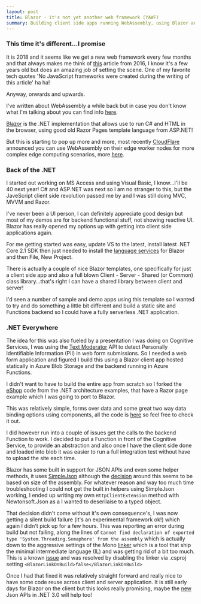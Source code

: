 ```yaml
---
layout: post
title: Blazor - it's not yet another web framework (YAWF)
summary: Building client side apps running WebAssembly, using Blazor and .NET
---
```


### This time it's different...I promise

It is 2018 and it seems like we get a new web framework every few months and that always makes me think of [this](https://hackernoon.com/how-it-feels-to-learn-javascript-in-2016-d3a717dd577f) article from 2016, I know it's a few years old but does an amazing job of setting the scene. One of my favorite tech quotes 'No JavaScript frameworks were created during the writing of this article' ha ha!

Anyway, onwards and upwards.

I've written about WebAssembly a while back but in case you don't know what I'm talking about you can find info [here](https://webassembly.org/).

[Blazor](https://blazor.net/) is the .NET implementation that allows use to run C# and HTML in the browser, using good old Razor Pages template language from ASP.NET!

But this is starting to pop up more and more, most recently [CloudFlare](https://www.cloudflare.com) announced you can use WebAssembly on their edge worker nodes for more complex edge computing scenarios, more [here](https://blog.cloudflare.com/webassembly-on-cloudflare-workers/).

### Back of the .NET

I started out working on MS Access and using Visual Basic, I know...I'll be 40 next year! C# and ASP.NET was next so I am no stranger to this, but the JaveScript client side revolution passed me by and I was still doing MVC, MVVM and Razor.

I've never been a UI person, I can definitely appreciate good design but most of my demos are for backend functional stuff, not showing reactive UI. Blazor has really opened my options up with getting into client side applications again.

For me getting started was easy, update VS to the latest, install latest .NET Core 2.1 SDK then just needed to install the [language services](https://marketplace.visualstudio.com/items?itemName=aspnet.blazor) for Blazor and then File, New Project.

There is actually a couple of nice Blazor templates, one specifically for just a client side app and also a full blown Client - Server - Shared (or Common) class library...that's right I can have a shared library between client and server!

I'd seen a number of sample and demo apps using this template so I wanted to try and do something a little bit different and build a static site and Functions backend so I could have a fully serverless .NET application.

### .NET Everywhere

The idea for this was also fueled by a presentation I was doing on Cognitive Services, I was using the [Text Moderator](https://docs.microsoft.com/en-us/azure/cognitive-services/content-moderator/text-moderation-api) API to detect Personally Identifiable Information (PII) in web form submissions. So I needed a web form application and figured I build this using a Blazor client app hosted statically in Azure Blob Storage and the backend running in Azure Functions.

I didn't want to have to build the entire app from scratch so I forked the [eShop](https://github.com/dotnet-architecture/eShopOnWeb) code from the .NET architecture examples, that have a Razor page example which I was going to port to Blazor.

This was relatively simple, forms over data and some great two way data binding options using components, all the code is [here](https://github.com/msimpsonnz/fn18) so feel free to check it out.

I did however run into a couple of issues get the calls to the backend Function to work. I decided to put a Function in front of the Cognitive Service, to provide an abstraction and also once I have the client side done and loaded into blob it was easier to run a full integration test without have to upload the site each time.

Blazor has some built in support for JSON APIs and even some helper methods, it uses [SimpleJson](https://github.com/facebook-csharp-sdk/simple-json) although the [decision](https://github.com/aspnet/Blazor/issues/160) around this seems to be based on size of the assembly. For whatever reason and way too much time troubleshooting I could not get the built in helpers using SimpleJson working, I ended up writing my own `HttpClientExtension` method with Newtonsoft.Json as a I wanted to deserilaise to a typed object.

That decision didn't come without it's own consequence's, I was now getting a silent build failure (it's an experimental framework ok!) which again I didn't pick up for a few hours. This was reporting an error during build but not failing, along the lines of `Cannot find declaration of exported type 'System.Threading.Semaphore' from the assembly` which is actually down to the aggressive settings of the Mono [linker](https://github.com/mono/linker) which is a tool that ship the minimal intermediate language (IL) and was getting rid of a bit too much. This is a known [issue](https://github.com/aspnet/Blazor/issues/1079) and was resolved by disabling the linker via .csproj setting `<BlazorLinkOnBuild>false</BlazorLinkOnBuild>`

Once I had that fixed it was relatively straight forward and really nice to have some code reuse across client and server application. It is still early days for Blazor on the client but this looks really promising, maybe the [new](https://github.com/dotnet/announcements/issues/90) Json APIs in .NET 3.0 will help too!